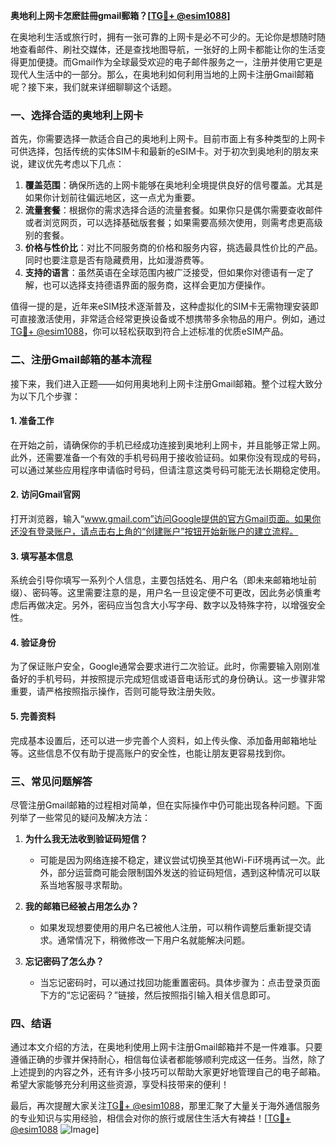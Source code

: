 **奥地利上网卡怎麽註冊gmail郵箱？[[TG💪+ @esim1088](https://t.me/s/esim1088)]**

在奥地利生活或旅行时，拥有一张可靠的上网卡是必不可少的。无论你是想随时随地查看邮件、刷社交媒体，还是查找地图导航，一张好的上网卡都能让你的生活变得更加便捷。而Gmail作为全球最受欢迎的电子邮件服务之一，注册并使用它更是现代人生活中的一部分。那么，在奥地利如何利用当地的上网卡注册Gmail邮箱呢？接下来，我们就来详细聊聊这个话题。

### 一、选择合适的奥地利上网卡

首先，你需要选择一款适合自己的奥地利上网卡。目前市面上有多种类型的上网卡可供选择，包括传统的实体SIM卡和最新的eSIM卡。对于初次到奥地利的朋友来说，建议优先考虑以下几点：

1. **覆盖范围**：确保所选的上网卡能够在奥地利全境提供良好的信号覆盖。尤其是如果你计划前往偏远地区，这一点尤为重要。
2. **流量套餐**：根据你的需求选择合适的流量套餐。如果你只是偶尔需要查收邮件或者浏览网页，可以选择基础版套餐；如果需要高频次使用，则需考虑更高级别的套餐。
3. **价格与性价比**：对比不同服务商的价格和服务内容，挑选最具性价比的产品。同时也要注意是否有隐藏费用，比如漫游费等。
4. **支持的语言**：虽然英语在全球范围内被广泛接受，但如果你对德语有一定了解，也可以选择支持德语界面的服务商，这样会更加方便操作。

值得一提的是，近年来eSIM技术逐渐普及，这种虚拟化的SIM卡无需物理安装即可直接激活使用，非常适合经常更换设备或不想携带多余物品的用户。例如，通过[TG💪+ @esim1088](https://t.me/s/esim1088)，你可以轻松获取到符合上述标准的优质eSIM产品。

### 二、注册Gmail邮箱的基本流程

接下来，我们进入正题——如何用奥地利上网卡注册Gmail邮箱。整个过程大致分为以下几个步骤：

#### 1. 准备工作

在开始之前，请确保你的手机已经成功连接到奥地利上网卡，并且能够正常上网。此外，还需要准备一个有效的手机号码用于接收验证码。如果你没有现成的号码，可以通过某些应用程序申请临时号码，但请注意这类号码可能无法长期稳定使用。

#### 2. 访问Gmail官网

打开浏览器，输入“www.gmail.com”访问Google提供的官方Gmail页面。如果你还没有登录账户，请点击右上角的“创建账户”按钮开始新账户的建立流程。

#### 3. 填写基本信息

系统会引导你填写一系列个人信息，主要包括姓名、用户名（即未来邮箱地址前缀）、密码等。这里需要注意的是，用户名一旦设定便不可更改，因此务必慎重考虑后再做决定。另外，密码应当包含大小写字母、数字以及特殊字符，以增强安全性。

#### 4. 验证身份

为了保证账户安全，Google通常会要求进行二次验证。此时，你需要输入刚刚准备好的手机号码，并按照提示完成短信或语音电话形式的身份确认。这一步骤非常重要，请严格按照指示操作，否则可能导致注册失败。

#### 5. 完善资料

完成基本设置后，还可以进一步完善个人资料，如上传头像、添加备用邮箱地址等。这些信息不仅有助于提高账户的安全性，也能让朋友更容易找到你。

### 三、常见问题解答

尽管注册Gmail邮箱的过程相对简单，但在实际操作中仍可能出现各种问题。下面列举了一些常见的疑问及解决方法：

1. **为什么我无法收到验证码短信？**
   - 可能是因为网络连接不稳定，建议尝试切换至其他Wi-Fi环境再试一次。此外，部分运营商可能会限制国外发送的验证码短信，遇到这种情况可以联系当地客服寻求帮助。

2. **我的邮箱已经被占用怎么办？**
   - 如果发现想要使用的用户名已被他人注册，可以稍作调整后重新提交请求。通常情况下，稍微修改一下用户名就能解决问题。

3. **忘记密码了怎么办？**
   - 当忘记密码时，可以通过找回功能重置密码。具体步骤为：点击登录页面下方的“忘记密码？”链接，然后按照指引输入相关信息即可。

### 四、结语

通过本文介绍的方法，在奥地利使用上网卡注册Gmail邮箱并不是一件难事。只要遵循正确的步骤并保持耐心，相信每位读者都能够顺利完成这一任务。当然，除了上述提到的内容之外，还有许多小技巧可以帮助大家更好地管理自己的电子邮箱。希望大家能够充分利用这些资源，享受科技带来的便利！

最后，再次提醒大家关注[TG💪+ @esim1088](https://t.me/s/esim1088)，那里汇聚了大量关于海外通信服务的专业知识与实用经验，相信会对你的旅行或居住生活大有裨益！[[TG💪+ @esim1088](https://t.me/s/esim1088) ![Image](https://i.postimg.cc/4NQfJmqS/Snipaste-2025-05-13-00-14-12.png)]